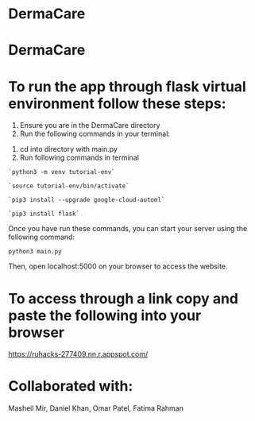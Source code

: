 # DermaCare

# DermaCare

# To run the app through flask virtual environment follow these steps:
  1) Ensure you are in the DermaCare directory
  2) Run the following commands in your terminal:
  
  
  1. cd into directory with main.py
  2. Run following commands in terminal
		
	`python3 -m venv tutorial-env`
	
	`source tutorial-env/bin/activate`
	
	`pip3 install --upgrade google-cloud-automl`
	
	`pip3 install flask`
    
   Once you have run these commands, you can start your server using the following command:
   
   `python3 main.py`
      
   Then, open localhost:5000 on your browser to access the website.

# To access through a link copy and paste the following into your browser

https://ruhacks-277409.nn.r.appspot.com/

# Collaborated with:

Masheil Mir, Daniel Khan, Omar Patel, Fatima Rahman
